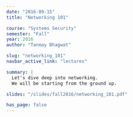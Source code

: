 ```yaml
---
date: "2016-09-15"
title: "Networking 101"

course: "Systems Security"
semester: "Fall"
year: 2016
author: "Tanmay Bhagwat"

slug: "networking_101"
navbar_active_link: "lectures"

summary: |
  Let's dive deep into networking.
  We will be starting from the ground up.

slides: "/slides/fall2016/networking_101.pdf"

has_page: false
---
```

